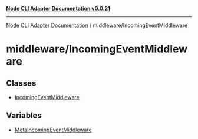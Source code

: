 [**Node CLI Adapter Documentation v0.0.21**](../../README.md)

***

[Node CLI Adapter Documentation](../../modules.md) / middleware/IncomingEventMiddleware

# middleware/IncomingEventMiddleware

## Classes

- [IncomingEventMiddleware](classes/IncomingEventMiddleware.md)

## Variables

- [MetaIncomingEventMiddleware](variables/MetaIncomingEventMiddleware.md)
